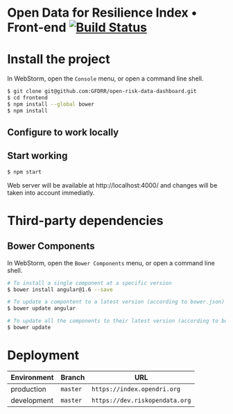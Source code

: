 # Open Data for Resilience Index • Front-end [![Build Status](https://travis-ci.com/GFDRR/open-risk-data-dashboard.svg?branch=master)](https://travis-ci.com/GFDRR/open-risk-data-dashboard)


# Install the project

In WebStorm, open the `Console` menu, or open a command line shell.

```bash
$ git clone git@github.com:GFDRR/open-risk-data-dashboard.git
$ cd frontend
$ npm install --global bower
$ npm install
```

## Configure to work locally

## Start working

```bash
$ npm start
```

Web server will be available at http://localhost:4000/ and changes will be taken into account immediatly.

# Third-party dependencies

## Bower Components

In WebStorm, open the `Bower Components` menu, or open a command line shell.

```bash
# To install a single component at a specific version
$ bower install angular@1.6 --save

# To update a compontent to a latest version (according to bower.json)
$ bower update angular

# To update all the components to their latest version (according to bower.json)
$ bower update
```

# Deployment

| Environment       | Branch    | URL
| ---               | ---       | ---
| production        | `master`  | `https://index.opendri.org`
| development       | `master`  | `https://dev.riskopendata.org`
